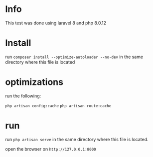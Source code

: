 # Info

This test was done using laravel 8 and php 8.0.12

# Install

run `composer install --optimize-autoloader --no-dev` in the same directory where this file is located

# optimizations

run the following:

`php artisan config:cache`
`php artisan route:cache`

# run 

run `php artisan serve` in the same directory where this file is located.

open the browser on `http://127.0.0.1:8000`

